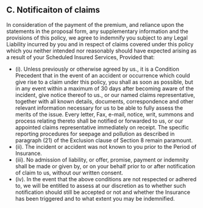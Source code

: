 ## C. Notificaiton of claims

In consideration of the payment of the premium, and reliance upon the statements in the proposal form, any supplementary information and the provisions of this policy, we agree to indemnify you subject to any Legal Liability incurred by you and in respect of claims covered under this policy which you neither intended nor reasonably should have expected arising as a result of your Scheduled Insured Services, Provided that:
* (i). Unless previously or otherwise agreed by us., it is a Condition Precedent that in the event of an accident or occurrence which could give rise to a claim under this policy, you shall as soon as possible, but in any event within a maximum of 30 days after becoming aware of the incident, give notice thereof to us., or our named claims representative, together with all known details, documents, correspondence and other relevant information necessary for us to be able to fully assess the merits of the issue. Every letter, Fax, e-mail, notice, writ, summons and process relating thereto shall be notified or forwarded to us, or our appointed claims representative immediately on receipt. The specific reporting procedures for seepage and pollution as described in paragraph (21) of the Exclusion clause of Section 8 remain paramount.
* (ii). The incident or accident was not known to you prior to the Period of Insurance.
* (iii). No admission of liability, or offer, promise, payment or indemnity shall be made or given by, or on your behalf prior to or after notification of claim to us, without our written consent.
* (iv). In the event that the above conditions are not respected or adhered to, we will be entitled to assess at our discretion as to whether such notification should still be accepted or not and whether the Insurance has been triggered and to what extent you may be indemnified.
